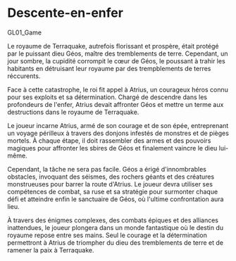# Descente-en-enfer
GL01_Game

Le royaume de Terraquake, autrefois florissant et prospère, était protégé par le puissant dieu Géos, maître des tremblements de terre. Cependant, un jour sombre, la cupidité corrompit le cœur de Géos, le poussant à trahir les habitants en détruisant leur royaume par des trempblements de terres réccurents.

Face à cette catastrophe, le roi fit appel à Atrius, un courageux héros connu pour ses exploits et sa détermination. Chargé de descendre dans les profondeurs de l'enfer, Atrius devait affronter Géos et mettre un terme aux destructions dans le royaume de Terraquake.

Le joueur incarne Atrius, armé de son courage et de son épée, entreprenant un voyage périlleux à travers des donjons infestés de monstres et de pièges mortels. À chaque étape, il doit rassembler des armes et des pouvoirs magiques pour affronter les sbires de Géos et finalement vaincre le dieu lui-même.

Cependant, la tâche ne sera pas facile. Géos a érigé d'innombrables obstacles, invoquant des séismes, des rochers géants et des créatures monstrueuses pour barrer la route d'Atrius. Le joueur devra utiliser ses compétences de combat, sa ruse et sa stratégie pour surmonter chaque défi et atteindre enfin le sanctuaire de Géos, où l'ultime confrontation aura lieu.

À travers des énigmes complexes, des combats épiques et des alliances inattendues, le joueur plongera dans un monde fantastique où le destin du royaume repose entre ses mains. Seul le courage et la détermination permettront à Atrius de triompher du dieu des tremblements de terre et de ramener la paix à Terraquake.
